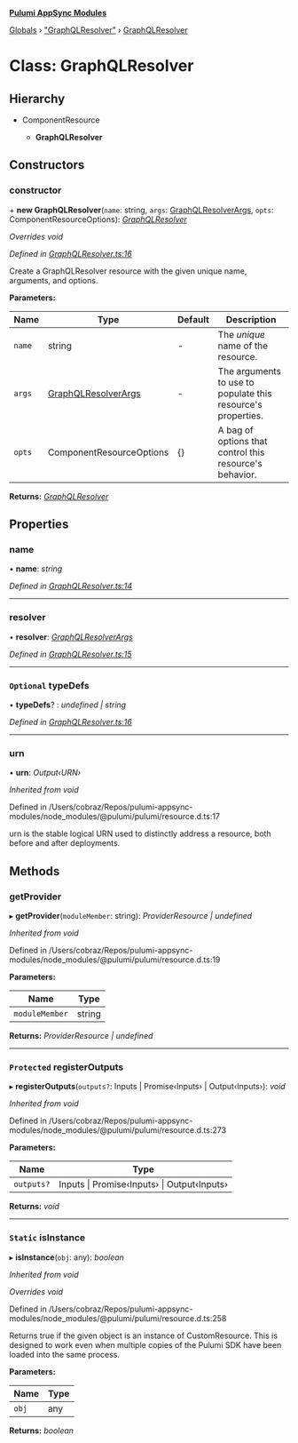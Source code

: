 **[Pulumi AppSync Modules](../README.md)**

[Globals](../README.md) › ["GraphQLResolver"](../modules/_graphqlresolver_.md) › [GraphQLResolver](_graphqlresolver_.graphqlresolver.md)

# Class: GraphQLResolver

## Hierarchy

* ComponentResource

  * **GraphQLResolver**

## Constructors

###  constructor

\+ **new GraphQLResolver**(`name`: string, `args`: [GraphQLResolverArgs](../interfaces/_graphqlresolver_.graphqlresolverargs.md), `opts`: ComponentResourceOptions): *[GraphQLResolver](_graphqlresolver_.graphqlresolver.md)*

*Overrides void*

*Defined in [GraphQLResolver.ts:16](https://github.com/Bjerkio/pulumi-appsync-modules/blob/5648fe6/src/GraphQLResolver.ts#L16)*

Create a GraphQLResolver resource with the given unique name, arguments, and options.

**Parameters:**

Name | Type | Default | Description |
------ | ------ | ------ | ------ |
`name` | string | - | The _unique_ name of the resource. |
`args` | [GraphQLResolverArgs](../interfaces/_graphqlresolver_.graphqlresolverargs.md) | - | The arguments to use to populate this resource's properties. |
`opts` | ComponentResourceOptions |  {} | A bag of options that control this resource's behavior.  |

**Returns:** *[GraphQLResolver](_graphqlresolver_.graphqlresolver.md)*

## Properties

###  name

• **name**: *string*

*Defined in [GraphQLResolver.ts:14](https://github.com/Bjerkio/pulumi-appsync-modules/blob/5648fe6/src/GraphQLResolver.ts#L14)*

___

###  resolver

• **resolver**: *[GraphQLResolverArgs](../interfaces/_graphqlresolver_.graphqlresolverargs.md)*

*Defined in [GraphQLResolver.ts:15](https://github.com/Bjerkio/pulumi-appsync-modules/blob/5648fe6/src/GraphQLResolver.ts#L15)*

___

### `Optional` typeDefs

• **typeDefs**? : *undefined | string*

*Defined in [GraphQLResolver.ts:16](https://github.com/Bjerkio/pulumi-appsync-modules/blob/5648fe6/src/GraphQLResolver.ts#L16)*

___

###  urn

• **urn**: *Output‹URN›*

*Inherited from void*

Defined in /Users/cobraz/Repos/pulumi-appsync-modules/node_modules/@pulumi/pulumi/resource.d.ts:17

urn is the stable logical URN used to distinctly address a resource, both before and after
deployments.

## Methods

###  getProvider

▸ **getProvider**(`moduleMember`: string): *ProviderResource | undefined*

*Inherited from void*

Defined in /Users/cobraz/Repos/pulumi-appsync-modules/node_modules/@pulumi/pulumi/resource.d.ts:19

**Parameters:**

Name | Type |
------ | ------ |
`moduleMember` | string |

**Returns:** *ProviderResource | undefined*

___

### `Protected` registerOutputs

▸ **registerOutputs**(`outputs?`: Inputs | Promise‹Inputs› | Output‹Inputs›): *void*

*Inherited from void*

Defined in /Users/cobraz/Repos/pulumi-appsync-modules/node_modules/@pulumi/pulumi/resource.d.ts:273

**Parameters:**

Name | Type |
------ | ------ |
`outputs?` | Inputs \| Promise‹Inputs› \| Output‹Inputs› |

**Returns:** *void*

___

### `Static` isInstance

▸ **isInstance**(`obj`: any): *boolean*

*Inherited from void*

*Overrides void*

Defined in /Users/cobraz/Repos/pulumi-appsync-modules/node_modules/@pulumi/pulumi/resource.d.ts:258

Returns true if the given object is an instance of CustomResource.  This is designed to work even when
multiple copies of the Pulumi SDK have been loaded into the same process.

**Parameters:**

Name | Type |
------ | ------ |
`obj` | any |

**Returns:** *boolean*